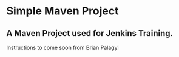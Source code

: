 # Simple Maven Project

## A Maven Project used for Jenkins Training.

Instructions to come soon from Brian Palagyi
